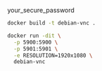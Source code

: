 your_secure_password
```bash
docker build -t debian-vnc .

docker run -dit \
  -p 5900:5900 \
  -p 5901:5901 \
  -e RESOLUTION=1920x1080 \
  debian-vnc
```